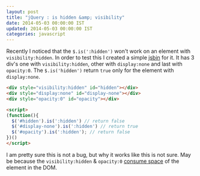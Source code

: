 ```yaml
---
layout: post
title: "jQuery : is hidden &amp; visibility"
date: 2014-05-03 00:00:00 IST
updated: 2014-05-03 00:00:00 IST
categories: javascript
---
```


Recently I noticed that the `$.is(':hidden')` won't work on an element with `visibility:hidden`. In order to test this I created a simple [jsbin](http://jsbin.com/lucab/1/edit) for it. It has 3 div's one with `visibility:hidden`, other with `display:none` and last with `opacity:0`. The `$.is('hidden')` return `true` only for the element with `display:none`.

```html
<div style="visibility:hidden" id="hidden"></div>
<div style="display:none" id="display-none"></div>
<div style="opacity:0" id="opacity"></div>

<script>
(function(){
  $('#hidden').is(':hidden') // return false
  $('#display-none').is(':hidden') // return true
  $('#opacity').is(':hidden'); // return false
})()
</script>
```

I am pretty sure this is not a bug, but why it works like this is not sure. May be because the `visibility:hidden` &amp; `opacity:0` [consume space](/2014/02/css-visibility-display-opacity.html) of the element in the DOM.